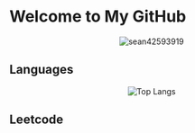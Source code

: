 # Welcome to My GitHub

<div align="center">
  <img src="https://count.getloli.com/@sean42593919?name=sean42593919&theme=booru-lewd&padding=7&offset=0&align=center&scale=1.5&pixelated=1&darkmode=auto" alt="sean42593919"/>
</div>

## Languages

<div align="center">
  <img src="https://github-readme-stats.vercel.app/api/top-langs/?username=sean42593919"  alt="Top Langs"/>
</div>

## Leetcode

<div align="center">
  <img src="https://stats.justsong.cn/api/leetcode?username=sean42593919" alt=""/>
</div>
